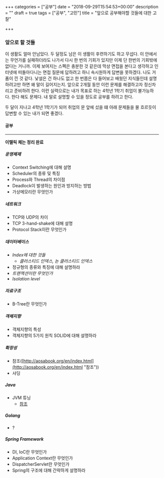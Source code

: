 +++
categories = ["공부"]
date = "2018-09-29T15:54:53+00:00"
description = ""
draft = true
tags = ["공부", "고민"]
title = "앞으로 공부해야할 것들에 대한 고찰"

+++
### 앞으로 할 것들

이 생활도 얼마 안남았다. 두 달정도 남은 이 생활이 후련하기도 하고 무섭다. 이 안에서는 무언가를 실패하더라도 나가서 다시 한 번의 기회가 있지만 이제 단 한번의 기회밖에 없다는 거니까. 이제 보여지는 스펙은 충분한 것 같은데 막상 면접을 본다고 생각하고 인터넷에 떠돌아다니는 면접 질문에 답하려고 하니 속시원하게 답변을 못하겠다. 나도 거품이 낀 것 같다. 낯설은 건 하나도 없고 한 번쯤은 다 들어보고 배웠던 지식들인데 설명하려고만 하면 왜 말이 길어지는지.  앞으로 2개월 동안 이런 문제를 해결하고자 정신차리고 준비하려 한다. 이런 실력으로는 내가 목표로 하는 4학년 1학기 취업이 불가능하다. 한다 해도 문제다. 내 말로 설명할 수 있을 정도로 공부를 하려고 한다.

두 달이 지나고 4학년 1학기가 되어 취업의 문 앞에 섰을 떄 아래 문제들을 물 흐르듯이 답변할 수 있는 내가 되면 좋겠다.

#### 공부

***

**이탤릭 체는 정리 완료**

##### 운영체제

* Context Switching에 대해 설명
* Scheduler의 종류 및 특징
* Process와 Thread의 차이점
* Deadlock이 발생하는 원인과 방지하는 방법
* 가상메모리란 무엇인가

##### 네트워크

* TCP와 UDP의 차이
* TCP 3-hand-shake에 대해 설명
* Protocol Stack이란 무엇인가

##### 데이터베이스

* _Index에 대한 것들_
  * _클러스티드 인덱스, 논 클러스티드 인덱스_
* 정규형의 종류와 특징에 대해 설명하라
* _트랜잭션이란 무엇인가_
* _Isolation level_

##### 자료구조

* B-Tree란 무엇인가

##### 객체지향

* 객체지향의 특성
* 객체지향의 5가지 원칙 SOLID에 대해 설명하라

##### 확장성

* 참조([http://aosabook.org/en/index.html](http://aosabook.org/en/index.html "참조"))
* 샤딩

##### Java

* JVM 튜닝
  * [참조](https://d2.naver.com/helloworld/184615)

##### Golang

* ?

##### Spring Framework

* DI, IoC란 무엇인가
* Application Context란 무엇인가
* DispatcherServlet란 무엇인가
* Spring의 구조에 대해 간략하게 설명하라